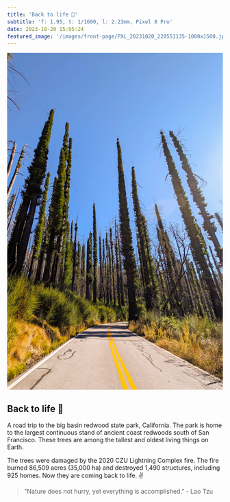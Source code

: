 ```yaml
---
title: 'Back to life 🌳'
subtitle: 'f: 1.95, t: 1/1600, l: 2.23mm, Pixel 8 Pro'
date: 2023-10-20 15:05:24
featured_image: '/images/front-page/PXL_20231020_220551135-1000x1500.jpg'
---
```



![](/images/front-page/PXL_20231020_220551135-back-to-life.jpg)

## Back to life 🌳
A road trip to the big basin redwood state park, California. The park is home to the largest continuous stand of ancient coast redwoods south of San Francisco. 
These trees are among the tallest and oldest living things on Earth.

The trees were damaged by the 2020 CZU Lightning Complex fire. The fire burned 86,509 acres (35,000 ha) and destroyed 1,490 structures, including 925 homes.
Now they are coming back to life. ✌️

> "Nature does not hurry, yet everything is accomplished." - Lao Tzu